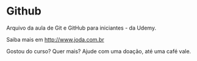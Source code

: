 # Github

Arquivo da aula de Git e GitHub para iniciantes - da Udemy.


Saiba mais em http://www.joda.com.br


Gostou do curso? Quer mais? Ajude com uma doação, até uma café vale.
